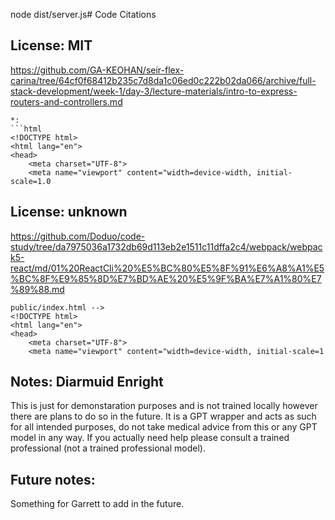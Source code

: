 node dist/server.js# Code Citations

## License: MIT
https://github.com/GA-KEOHAN/seir-flex-carina/tree/64cf0f68412b235c7d8da1c06ed0c222b02da066/archive/full-stack-development/week-1/day-3/lecture-materials/intro-to-express-routers-and-controllers.md

```
*:
```html
<!DOCTYPE html>
<html lang="en">
<head>
    <meta charset="UTF-8">
    <meta name="viewport" content="width=device-width, initial-scale=1.0
```


## License: unknown
https://github.com/Doduo/code-study/tree/da7975036a1732db69d113eb2e1511c11dffa2c4/webpack/webpack5-react/md/01%20ReactCli%20%E5%BC%80%E5%8F%91%E6%A8%A1%E5%BC%8F%E9%85%8D%E7%BD%AE%20%E5%9F%BA%E7%A1%80%E7%89%88.md

```
public/index.html -->
<!DOCTYPE html>
<html lang="en">
<head>
    <meta charset="UTF-8">
    <meta name="viewport" content="width=device-width, initial-scale=1
```

## Notes: Diarmuid Enright

This is just for demonstaration purposes and is not trained locally however there are plans to do so in the future. It is a GPT wrapper and acts as such for all intended purposes, do not take medical advice from this or any GPT model in any way. If you actually need help please consult a trained professional (not a trained professional model).

## Future notes:

Something for Garrett to add in the future.
